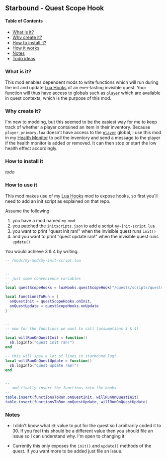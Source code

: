 ## Starbound - Quest Scope Hook

<!-- START doctoc generated TOC please keep comment here to allow auto update -->
<!-- DON'T EDIT THIS SECTION, INSTEAD RE-RUN doctoc TO UPDATE -->
#### Table of Contents
- [What is it?](#what-is-it)
- [Why create it?](#why-create-it)
- [How to install it?](#how-to-install-it)
- [How it works](#how-it-works)
- [Notes](#notes)
- [Todo ideas](#todo-ideas)

<!-- END doctoc generated TOC please keep comment here to allow auto update -->

### What is it?
This mod enables dependent mods to write functions which will run during the
init and update [Lua Hooks](https://github.com/olsonpm/starbound_lua-hooks)
of an ever-lasting invisible quest.  Your function will thus have access to
globals such as [`player`](https://starbounder.org/Modding:Lua/Tables/Player)
which are available in quest contexts, which is the purpose of this mod.


### Why create it?
I'm new to modding, but this seemed to be the easiest way for me to keep track
of whether a player contained an item in their inventory.  Because
`player_primary.lua` doesn't have access to the [`player`](https://starbounder.org/Modding:Lua/Tables/Player)
global, I use this mod in my [Health Monitor](https://github.com/olsonpm/starbound_health-monitor)
to poll the inventory and send a message to the player if the health monitor is
added or removed.  It can then stop or start the low health effect accordingly.


### How to install it
*todo*


### How to use it
This mod makes use of my [Lua Hooks](https://github.com/olsonpm/starbound_lua-hooks)
mod to expose hooks, so first you'll need to add an init script as explained on
that repo.

Assume the following
1. you have a mod named `my-mod`
2. you patched the `initscripts.json` to add a script `my-init-script.lua`
3. you want to print "quest init ran!" when the invisible quest runs `init()`
4. and you want to print "quest update ran!" when the invisible quest runs `update()`

You would achieve 3 & 4 by writing:

```lua
-- /mods/my-mod/my-init-script.lua


--
-- just some convenience variables
--
local questScopeHooks = luaHooks.questScopeHook["/quests/scripts/questscopehook.lua"]

local functionsToRun = {
  onQuestInit = questScopeHooks.onInit,
  onQuestUpdate = questScopeHooks.onUpdate
}


--
-- now for the functions we want to call (assumptions 3 & 4)
--
local willRunOnQuestInit = function()
  sb.logInfo("quest init ran!")
end

-- this will spew a lot of lines in starbound.log!
local willRunOnQuestUpdate = function()
  sb.logInfo("quest update ran!")
end


--
-- and finally insert the functions into the hooks
--
table.insert(functionsToRun.onQuestInit, willRunOnQuestInit)
table.insert(functionsToRun.onQuestUpdate, willRunOnQuestUpdate)
```


### Notes

- I didn't know what `dt` value to put for the quest so I arbitrarily coded it
to 30.  If you feel this should be a different value then you should file an
issue so I can understand why.  I'm open to changing it.

- Currently this only exposes the `init()` and `update()` methods of the quest.
If you want more to be added just file an issue.
